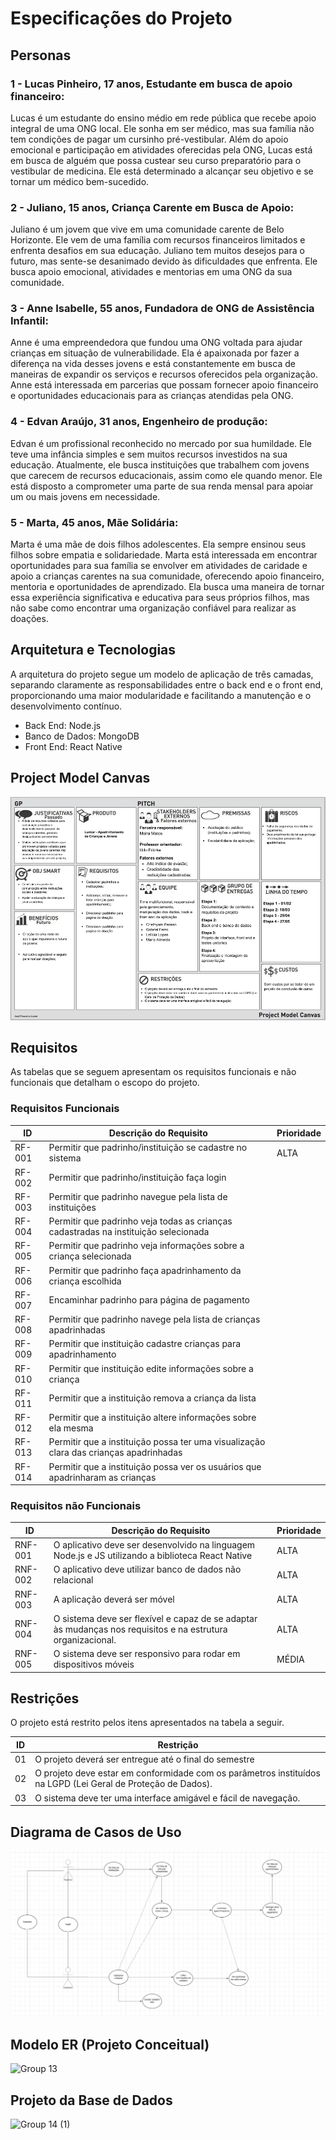 # Especificações do Projeto

## Personas

### 1 - Lucas Pinheiro, 17 anos, Estudante em busca de apoio financeiro: 
Lucas é um estudante do ensino médio em rede pública que recebe apoio integral de uma ONG local. Ele sonha em ser médico, mas sua família não tem condições de pagar um cursinho pré-vestibular. Além do apoio emocional e participação em atividades oferecidas pela ONG, Lucas está em busca de alguém que possa custear seu curso preparatório para o vestibular de medicina. Ele está determinado a alcançar seu objetivo e se tornar um médico bem-sucedido. 

### 2 - Juliano, 15 anos, Criança Carente em Busca de Apoio: 
Juliano é um jovem que vive em uma comunidade carente de Belo Horizonte. Ele vem de uma família com recursos financeiros limitados e enfrenta desafios em sua educação. Juliano tem muitos desejos para o futuro, mas sente-se desanimado devido às dificuldades que enfrenta. Ele busca apoio emocional, atividades e mentorias em uma ONG da sua comunidade. 

### 3 - Anne Isabelle, 55 anos, Fundadora de ONG de Assistência Infantil: 
Anne é uma empreendedora que fundou uma ONG voltada para ajudar crianças em situação de vulnerabilidade. Ela é apaixonada por fazer a diferença na vida desses jovens e está constantemente em busca de maneiras de expandir os serviços e recursos oferecidos pela organização. Anne está interessada em parcerias que possam fornecer apoio financeiro e oportunidades educacionais para as crianças atendidas pela ONG. 

### 4 - Edvan Araújo, 31 anos, Engenheiro de produção: 
Edvan é um profissional reconhecido no mercado por sua humildade. Ele teve uma infância simples e sem muitos recursos investidos na sua educação. Atualmente, ele busca instituições que trabalhem com jovens que carecem de recursos educacionais, assim como ele quando menor. Ele está disposto a comprometer uma parte de sua renda mensal para apoiar um ou mais jovens em necessidade. 

### 5 - Marta, 45 anos, Mãe Solidária: 
Marta é uma mãe de dois filhos adolescentes. Ela sempre ensinou seus filhos sobre empatia e solidariedade. Marta está interessada em encontrar oportunidades para sua família se envolver em atividades de caridade e apoio a crianças carentes na sua comunidade, oferecendo apoio financeiro, mentoria e oportunidades de aprendizado. Ela busca uma maneira de tornar essa experiência significativa e educativa para seus próprios filhos, mas não sabe como encontrar uma organização confiável para realizar as doações. 

## Arquitetura e Tecnologias

A arquitetura do projeto segue um modelo de aplicação de três camadas, separando claramente as responsabilidades entre o back end e o front end, proporcionando uma maior modularidade e facilitando a manutenção e o desenvolvimento contínuo.
* Back End: Node.js
* Banco de Dados: MongoDB
* Front End: React Native

## Project Model Canvas

![Project Model Canvas](/documents/img/PMC.png "PMC")

## Requisitos

As tabelas que se seguem apresentam os requisitos funcionais e não funcionais que detalham o escopo do projeto.

### Requisitos Funcionais

|ID    | Descrição do Requisito  | Prioridade |
|------|-----------------------------------------|----|
|RF-001| Permitir que padrinho/instituição se cadastre no sistema | ALTA | 
|RF-002| Permitir que padrinho/instituição faça login   |  |
|RF-003| Permitir que padrinho navegue pela lista de instituições  |  |
|RF-004| Permitir que padrinho veja todas as crianças cadastradas na instituição selecionada |  |
|RF-005| Permitir que padrinho veja informações sobre a criança selecionada |  |
|RF-006| Permitir que padrinho faça apadrinhamento da criança escolhida |  |
|RF-007| Encaminhar padrinho para página de pagamento   |  |
|RF-008| Permitir que padrinho navege pela lista de crianças apadrinhadas   |  |
|RF-009| Permitir que instituição cadastre crianças para apadrinhamento   |  |
|RF-010| Permitir que instituição edite informações sobre a criança  |  |
|RF-011| Permitir que a instituição remova a criança da lista |  |
|RF-012| Permitir que a instituição altere informações sobre ela mesma |  |
|RF-013| Permitir que a instituição possa ter uma visualização clara das crianças apadrinhadas |  |
|RF-014| Permitir que a instituição possa ver os usuários que apadrinharam as crianças |  |

### Requisitos não Funcionais

|ID     | Descrição do Requisito  |Prioridade |
|-------|-------------------------|----|
|RNF-001| O aplicativo deve ser desenvolvido na linguagem Node.js e JS utilizando a biblioteca React Native | ALTA | 
|RNF-002| O aplicativo deve utilizar banco de dados não relacional |  ALTA | 
|RNF-003| A aplicação deverá ser móvel  |  ALTA | 
|RNF-004| O sistema deve ser flexível e capaz de se adaptar às mudanças nos requisitos e na estrutura organizacional. |  ALTA | 
|RNF-005| O sistema deve ser responsivo para rodar em dispositivos móveis |  MÉDIA | 

## Restrições

O projeto está restrito pelos itens apresentados na tabela a seguir.

|ID| Restrição                                             |
|--|-------------------------------------------------------|
|01| O projeto deverá ser entregue até o final do semestre |
|02| O projeto deve estar em conformidade com os parâmetros instituídos na LGPD (Lei Geral de Proteção de Dados).    |
|03| O sistema deve ter uma interface amigável e fácil de navegação.  |

## Diagrama de Casos de Uso

![Diagrama de Caso de Uso](/documents/img/CDU.png "CDU")

## Modelo ER (Projeto Conceitual)
![Group 13](https://github.com/ICEI-PUC-Minas-PMV-ADS/pmv-sint-2024-1-e5-proj-mov-t1-apadrinhamento/assets/102738785/7bc66a9d-b55f-4ccd-b0ad-8d718a7cfc2a)


## Projeto da Base de Dados


![Group 14 (1)](https://github.com/ICEI-PUC-Minas-PMV-ADS/pmv-sint-2024-1-e5-proj-mov-t1-apadrinhamento/assets/102738785/77ec6726-eec3-4b34-b29d-f1dfca0eeac0)



